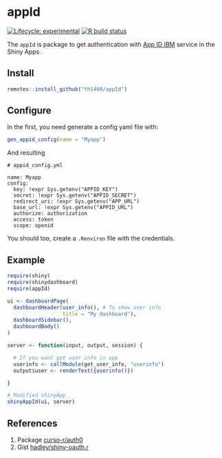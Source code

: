 appId
================

<!-- badges: start -->

[![Lifecycle:
experimental](https://img.shields.io/badge/lifecycle-experimental-orange.svg)](https://www.tidyverse.org/lifecycle/#experimental)
[![R build
status](https://github.com/th1460/appId/workflows/R-CMD-check/badge.svg)](https://github.com/th1460/appId/actions)
<!-- badges: end -->

The `appId` is package to get authentication with [App ID
IBM](https://www.ibm.com/cloud/app-id) service in the Shiny Apps.

## Install

``` r
remotes::install_github("th1460/appId")
```

## Configure

In the first, you need generate a config yaml file with:

``` r
gen_appid_config(name = "Myapp")
```

And resulting

    # appid_config.yml
    
    name: Myapp
    config:
      key: !expr Sys.getenv("APPID_KEY")
      secret: !expr Sys.getenv("APPID_SECRET")
      redirect_uri: !expr Sys.getenv("APP_URL")
      base_url: !expr Sys.getenv("APPID_URL")
      authorize: authorization
      access: token
      scope: openid

You should too, create a `.Renviron` file with the credentials.

## Example

``` r
require(shiny)
require(shinydashboard)
require(appId)

ui <- dashboardPage(
  dashboardHeader(user_info(), # To show user info
                  title = "My dashboard"),
  dashboardSidebar(),
  dashboardBody()
)

server <- function(input, output, session) {

  # If you want get user info in app
  userinfo <- callModule(get_user_info, "userinfo")
  output$user <- renderText({userinfo()})

}

# Modified shinyApp
shinyAppId(ui, server)
```

## References

1.  Package [curso-r/auth0](https://github.com/curso-r/auth0)
2.  Gist
    [hadley/shiny-oauth.r](https://gist.github.com/hadley/144c406871768d0cbe66b0b810160528)
